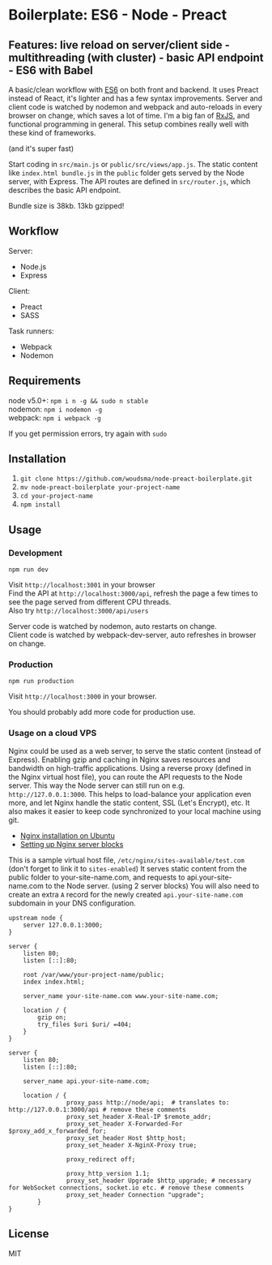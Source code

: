 # Boilerplate: ES6 - Node - Preact
## Features: live reload on server/client side - multithreading (with cluster) - basic API endpoint - ES6 with Babel

A basic/clean workflow with [ES6](https://github.com/lukehoban/es6features) on both front and backend. It uses Preact instead of React, it's lighter and has a few syntax improvements.
Server and client code is watched by nodemon and webpack and auto-reloads in every browser on change, which saves a lot of time.
I'm a big fan of [RxJS](https://github.com/ReactiveX/rxjs), and functional programming in general.
This setup combines really well with these kind of frameworks.

(and it's super fast)

Start coding in `src/main.js` or `public/src/views/app.js`.
The static content like `index.html bundle.js` in the `public` folder gets served by the Node server, with Express.
The API routes are defined in `src/router.js`, which describes the basic API endpoint.

Bundle size is 38kb. 13kb gzipped!

## Workflow
Server:  
- Node.js
- Express

Client:  
- Preact
- SASS

Task runners:
- Webpack
- Nodemon

## Requirements
node v5.0+: `npm i n -g && sudo n stable`  
nodemon: `npm i nodemon -g`  
webpack: `npm i webpack -g`  

If you get permission errors, try again with `sudo`  

## Installation
1. `git clone https://github.com/woudsma/node-preact-boilerplate.git`  
2. `mv node-preact-boilerplate your-project-name`  
3. `cd your-project-name`  
4. `npm install`  

## Usage
### Development
`npm run dev`  

Visit `http://localhost:3001` in your browser  
Find the API at `http://localhost:3000/api`, refresh the page a few times to see the page served from different CPU threads.  
Also try `http://localhost:3000/api/users`  

Server code is watched by nodemon, auto restarts on change.  
Client code is watched by webpack-dev-server, auto refreshes in browser on change.

### Production
`npm run production`  

Visit `http://localhost:3000` in your browser.   

You should probably add more code for production use.

### Usage on a cloud VPS
Nginx could be used as a web server, to serve the static content (instead of Express). Enabling gzip and caching in Nginx saves resources and bandwidth on high-traffic applications.
Using a reverse proxy (defined in the Nginx virtual host file), you can route the API requests to the Node server.
This way the Node server can still run on e.g. `http://127.0.0.1:3000`. This helps to load-balance your application even more, and let Nginx handle the static content, SSL (Let's Encrypt), etc. It also makes it easier to keep code synchronized to your local machine using git.

- [Nginx installation on Ubuntu](https://www.digitalocean.com/community/tutorials/how-to-install-nginx-on-ubuntu-16-04)
- [Setting up Nginx server blocks](https://www.digitalocean.com/community/tutorials/how-to-set-up-nginx-server-blocks-virtual-hosts-on-ubuntu-16-04)

This is a sample virtual host file, `/etc/nginx/sites-available/test.com` (don't forget to link it to `sites-enabled`)
It serves static content from the public folder to your-site-name.com, and requests to api.your-site-name.com to the Node server. (using 2 server blocks)
You will also need to create an extra `A` record for the newly created `api.your-site-name.com` subdomain in your DNS configuration.
```
upstream node {
	server 127.0.0.1:3000;
}

server {
	listen 80;
	listen [::]:80;

	root /var/www/your-project-name/public;
	index index.html;

	server_name your-site-name.com www.your-site-name.com;

	location / {
		gzip on;
		try_files $uri $uri/ =404;
	}
}

server {
	listen 80;
	listen [::]:80;

	server_name api.your-site-name.com;

	location / {
                proxy_pass http://node/api;  # translates to: http://127.0.0.1:3000/api # remove these comments
                proxy_set_header X-Real-IP $remote_addr;
                proxy_set_header X-Forwarded-For $proxy_add_x_forwarded_for;
                proxy_set_header Host $http_host;
                proxy_set_header X-NginX-Proxy true;

                proxy_redirect off;

                proxy_http_version 1.1;
                proxy_set_header Upgrade $http_upgrade; # necessary for WebSocket connections, socket.io etc. # remove these comments
                proxy_set_header Connection "upgrade";
        }
}
```

## License

MIT
